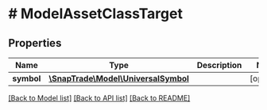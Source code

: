 # # ModelAssetClassTarget

## Properties

Name | Type | Description | Notes
------------ | ------------- | ------------- | -------------
**symbol** | [**\SnapTrade\Model\UniversalSymbol**](UniversalSymbol.md) |  | [optional]

[[Back to Model list]](../../README.md#models) [[Back to API list]](../../README.md#endpoints) [[Back to README]](../../README.md)
